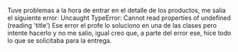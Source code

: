 Tuve problemas a la hora de entrar en el detalle de los productos, me salia el siguiente error: Uncaught TypeError: Cannot read properties of undefined (reading 'title')
Ese error el profe lo soluciono en una de las clases pero intente hacerlo y no me salio, igual creo que, a parte del error ese, hice todo lo que se solicitaba para la entrega.
